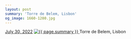 ```yaml
---
layout: post
summary: 'Torre de Belem, Lisbon'
og_image: 1660-1280.jpg
---
```


<p>
  <time>
    <a href="/1660">July 30, 2022</a>
  </time>
  <a href="/1660">
    <img src="{{ site.assets_url }}/1660-640.jpg" srcset="{{ site.assets_url }}/1660-320.jpg 320w, {{ site.assets_url }}/1660-640.jpg 640w, {{ site.assets_url }}/1660-960.jpg 960w, {{ site.assets_url }}/1660-1280.jpg 1280w" sizes="(min-width: 700px) 50vw, calc(100vw - 2rem)" alt="{{ page.summary }}" />
  </a>
  <span>Torre de Belem, Lisbon</span>
</p>
